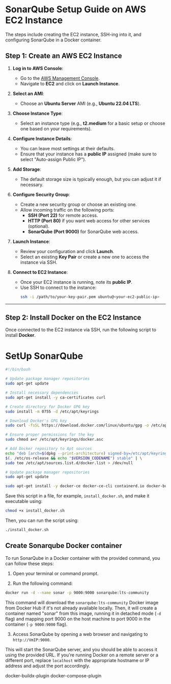 # SonarQube Setup Guide on AWS EC2 Instance

The steps include creating the EC2 instance, SSH-ing into it, and configuring SonarQube in a Docker container.

## Step 1: Create an AWS EC2 Instance

1. **Log in to AWS Console**:
   - Go to the [AWS Management Console](https://aws.amazon.com/console/).
   - Navigate to **EC2** and click on **Launch Instance**.

2. **Select an AMI**:
   - Choose an **Ubuntu Server** AMI (e.g., **Ubuntu 22.04 LTS**).

3. **Choose Instance Type**:
   - Select an instance type (e.g., **t2.medium** for a basic setup or choose one based on your requirements).

4. **Configure Instance Details**:
   - You can leave most settings at their defaults.
   - Ensure that your instance has a **public IP** assigned (make sure to select "Auto-assign Public IP").

5. **Add Storage**:
   - The default storage size is typically enough, but you can adjust it if necessary.

6. **Configure Security Group**:
   - Create a new security group or choose an existing one.
   - Allow incoming traffic on the following ports:
     - **SSH (Port 22)** for remote access.
     - **HTTP (Port 80)** if you want web access for other services (optional).
     - **SonarQube (Port 9000)** for SonarQube web access.

7. **Launch Instance**:
   - Review your configuration and click **Launch**.
   - Select an existing **Key Pair** or create a new one to access the instance via SSH.

8. **Connect to EC2 Instance**:
   - Once your EC2 instance is running, note its **public IP**.
   - Use SSH to connect to the instance:
     ```bash
     ssh -i /path/to/your-key-pair.pem ubuntu@<your-ec2-public-ip>
     ```

---

## Step 2: Install Docker on the EC2 Instance

Once connected to the EC2 instance via SSH, run the following script to install **Docker**.

# SetUp SonarQube

```bash
#!/bin/bash

# Update package manager repositories
sudo apt-get update

# Install necessary dependencies
sudo apt-get install -y ca-certificates curl

# Create directory for Docker GPG key
sudo install -m 0755 -d /etc/apt/keyrings

# Download Docker's GPG key
sudo curl -fsSL https://download.docker.com/linux/ubuntu/gpg -o /etc/apt/keyrings/docker.asc

# Ensure proper permissions for the key
sudo chmod a+r /etc/apt/keyrings/docker.asc

# Add Docker repository to Apt sources
echo "deb [arch=$(dpkg --print-architecture) signed-by=/etc/apt/keyrings/docker.asc] https://download.docker.com/linux/ubuntu \
$(. /etc/os-release && echo "$VERSION_CODENAME") stable" | \
sudo tee /etc/apt/sources.list.d/docker.list > /dev/null

# Update package manager repositories
sudo apt-get update

sudo apt-get install -y docker-ce docker-ce-cli containerd.io docker-buildx-plugin docker-compose-plugin 
```

Save this script in a file, for example, `install_docker.sh`, and make it executable using:

```bash
chmod +x install_docker.sh
```

Then, you can run the script using:

```bash
./install_docker.sh
```

## Create Sonarqube Docker container
To run SonarQube in a Docker container with the provided command, you can follow these steps:

1. Open your terminal or command prompt.

2. Run the following command:

```bash
docker run -d --name sonar -p 9000:9000 sonarqube:lts-community
```

This command will download the `sonarqube:lts-community` Docker image from Docker Hub if it's not already available locally. Then, it will create a container named "sonar" from this image, running it in detached mode (`-d` flag) and mapping port 9000 on the host machine to port 9000 in the container (`-p 9000:9000` flag).

3. Access SonarQube by opening a web browser and navigating to `http://VmIP:9000`.

This will start the SonarQube server, and you should be able to access it using the provided URL. If you're running Docker on a remote server or a different port, replace `localhost` with the appropriate hostname or IP address and adjust the port accordingly.

 docker-buildx-plugin docker-compose-plugin 
